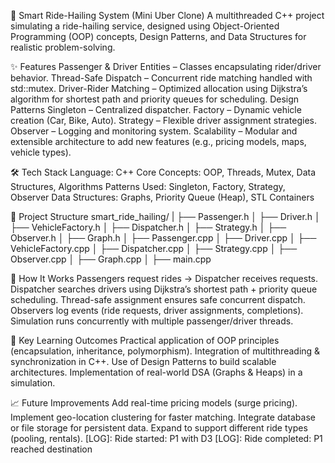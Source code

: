 🚖 Smart Ride-Hailing System (Mini Uber Clone)
A multithreaded C++ project simulating a ride-hailing service, designed using Object-Oriented Programming (OOP) concepts, Design Patterns, and Data Structures for realistic problem-solving.

✨ Features
Passenger & Driver Entities – Classes encapsulating rider/driver behavior.
Thread-Safe Dispatch – Concurrent ride matching handled with std::mutex.
Driver-Rider Matching – Optimized allocation using Dijkstra’s algorithm for shortest path and priority queues for scheduling.
Design Patterns
Singleton – Centralized dispatcher.
Factory – Dynamic vehicle creation (Car, Bike, Auto).
Strategy – Flexible driver assignment strategies.
Observer – Logging and monitoring system.
Scalability – Modular and extensible architecture to add new features (e.g., pricing models, maps, vehicle types).

🛠️ Tech Stack
Language: C++
Core Concepts: OOP, Threads, Mutex, Data Structures, Algorithms
Patterns Used: Singleton, Factory, Strategy, Observer
Data Structures: Graphs, Priority Queue (Heap), STL Containers

📂 Project Structure
smart_ride_hailing/
|   ├── Passenger.h
│   ├── Driver.h
│   ├── VehicleFactory.h
│   ├── Dispatcher.h
│   ├── Strategy.h
│   ├── Observer.h
│   ├── Graph.h
│   ├── Passenger.cpp
│   ├── Driver.cpp
│   ├── VehicleFactory.cpp
│   ├── Dispatcher.cpp
│   ├── Strategy.cpp
│   ├── Observer.cpp
│   ├── Graph.cpp
│   ├── main.cpp


🚀 How It Works
Passengers request rides → Dispatcher receives requests.
Dispatcher searches drivers using Dijkstra’s shortest path + priority queue scheduling.
Thread-safe assignment ensures safe concurrent dispatch.
Observers log events (ride requests, driver assignments, completions).
Simulation runs concurrently with multiple passenger/driver threads.

🔑 Key Learning Outcomes
Practical application of OOP principles (encapsulation, inheritance, polymorphism).
Integration of multithreading & synchronization in C++.
Use of Design Patterns to build scalable architectures.
Implementation of real-world DSA (Graphs & Heaps) in a simulation.

📈 Future Improvements
Add real-time pricing models (surge pricing).
Implement geo-location clustering for faster matching.
Integrate database or file storage for persistent data.
Expand to support different ride types (pooling, rentals).
[LOG]: Ride started: P1 with D3
[LOG]: Ride completed: P1 reached destination
